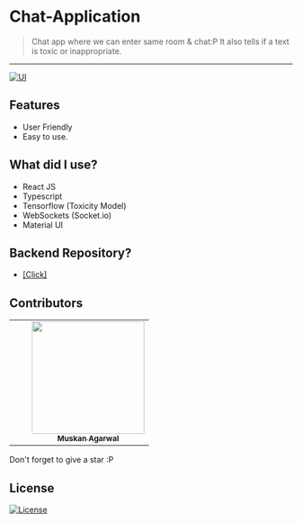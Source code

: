 # Chat-Application

> Chat app where we can enter same room & chat:P
> It also tells if a text is toxic or inappropriate.


---
[![UI ](https://img.shields.io/badge/Demo-Link-blue?style=flat-square&logo=appveyor)](https://muskan-chat-app.netlify.app/)


## Features
-    User Friendly
-   Easy to use.

## What did I use?
- React JS
- Typescript
- Tensorflow (Toxicity Model)
- WebSockets (Socket.io)
- Material UI


## Backend Repository?
- [[Click]](https://github.com/musk101/chat-app-backend)

## Contributors

<table>
  <tr>
    <td align="center">
      <td align="center"></td>
      <td align="center"><a href="https://github.com/musk101"><img src="https://i.ibb.co/mDHxhkJ/61506798.jpg" width="200px;" alt=""/><br /><sub><b>Muskan Agarwal</b></sub></a><br /> </td></td>
   
   
  </tr>
  </table>
  
  Don't forget to give a star :P

## License

[![License](http://img.shields.io/:license-mit-blue.svg?style=flat-square)](http://badges.mit-license.org)


